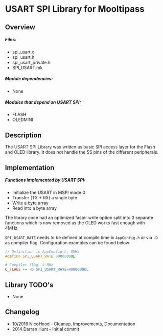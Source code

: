 # USART SPI Library for Mooltipass

## Overview

##### Files:
- spi_usart.c
- spi_usart.h
- spi_usart_private.h
- SPI_USART.mk

##### Module dependencies:
- None

##### Modules that depend on USART SPI:
- FLASH
- OLEDMINI

## Description
The USART SPI Library was written as basic SPI access layer for the Flash and
OLED library. It does not handle the SS pins of the different peripherals.

## Implementation

##### Functions implemented by USART SPI:
- Initialize the USART in MSPI mode 0
- Transfer (TX + RX) a single byte
- Write a byte array
- Read into a byte array

The library once had an optimized faster write option split into 3 separate
functions which is now removed as the OLED works fast enough with 4MHz.

`SPI_USART_RATE` needs to be defined at compile time in `AppConfig.h` or via
`-D` as compiler flag. Configuration examples can be found below:

```c
// Definition in AppConfig.h, 8MHz
#define SPI_USART_RATE 8000000UL
```

```makefile
# Compiler flag, 4 MHz
C_FLAGS += -D SPI_USART_RATE=4000000UL
```

## Library TODO's
- None

## Changelog
- 10/2016 NicoHood - Cleanup, Improvements, Documentation
- 2014 Darran Hunt - Initial commit
